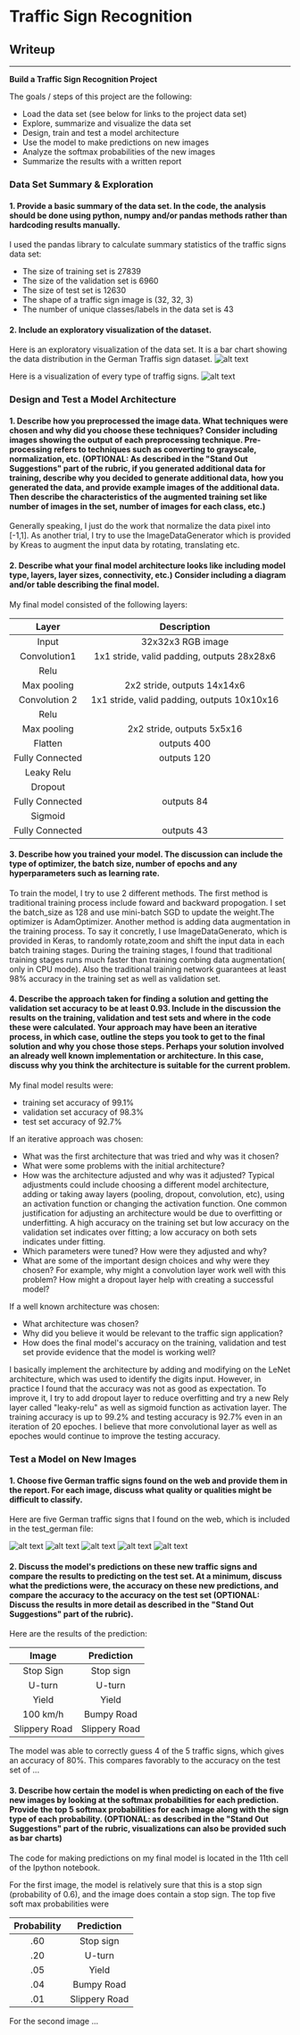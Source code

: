 # **Traffic Sign Recognition** 

## Writeup

---

**Build a Traffic Sign Recognition Project**

The goals / steps of this project are the following:
* Load the data set (see below for links to the project data set)
* Explore, summarize and visualize the data set
* Design, train and test a model architecture
* Use the model to make predictions on new images
* Analyze the softmax probabilities of the new images
* Summarize the results with a written report



### Data Set Summary & Exploration

#### 1. Provide a basic summary of the data set. In the code, the analysis should be done using python, numpy and/or pandas methods rather than hardcoding results manually.

I used the pandas library to calculate summary statistics of the traffic
signs data set:

* The size of training set is 27839
* The size of the validation set is 6960
* The size of test set is 12630
* The shape of a traffic sign image is (32, 32, 3)
* The number of unique classes/labels in the data set is 43

#### 2. Include an exploratory visualization of the dataset.

Here is an exploratory visualization of the data set. It is a bar chart showing the data distribution in the German Traffis sign dataset.
![alt text](https://github.com/z78406/Traffic-sign-classifier/blob/master/2.png)


Here is a visualization of every type of traffig signs.
![alt text](https://github.com/z78406/Traffic-sign-classifier/blob/master/1.png)

### Design and Test a Model Architecture

#### 1. Describe how you preprocessed the image data. What techniques were chosen and why did you choose these techniques? Consider including images showing the output of each preprocessing technique. Pre-processing refers to techniques such as converting to grayscale, normalization, etc. (OPTIONAL: As described in the "Stand Out Suggestions" part of the rubric, if you generated additional data for training, describe why you decided to generate additional data, how you generated the data, and provide example images of the additional data. Then describe the characteristics of the augmented training set like number of images in the set, number of images for each class, etc.)

Generally speaking, I just do the work that normalize the data pixel into [-1,1]. As another trial, I try to use the ImageDataGenerator which is provided by Kreas to augment the input data by rotating, translating etc.


#### 2. Describe what your final model architecture looks like including model type, layers, layer sizes, connectivity, etc.) Consider including a diagram and/or table describing the final model.

My final model consisted of the following layers:

| Layer         		|     Description	        					| 
|:---------------------:|:---------------------------------------------:| 
| Input         		| 32x32x3 RGB image   							| 
| Convolution1     	| 1x1 stride, valid padding, outputs 28x28x6 	|
| Relu				|												|
| Max pooling	      	| 2x2 stride,  outputs 14x14x6 				|
| Convolution 2	    | 1x1 stride, valid padding, outputs 10x10x16       									|
| Relu		|         									|
| Max pooling				| 2x2 stride,  outputs 5x5x16        									|
|	Flatten					|								outputs 400				|
|	Fully Connected					|					outputs 120							|
| Leaky Relu |        |
| Dropout    |  |
|	Fully Connected					|					outputs 84							|
| Sigmoid|        |
|	Fully Connected					|					outputs 43							|


#### 3. Describe how you trained your model. The discussion can include the type of optimizer, the batch size, number of epochs and any hyperparameters such as learning rate.

To train the model, I try to use 2 different methods. The first method is traditional training process include foward and backward propogation. I set the batch_size as 128 and use mini-batch SGD to update the weight.The optimizer is AdamOptimizer. Another method is adding data augmentation in the training process. To say it concretly, I use ImageDataGenerato, which is provided in Keras, to randomly rotate,zoom and shift the input data in each batch training stages.
During the training stages, I found that traditional training stages runs much faster than training combing data augmentation( only in CPU mode).
Also the traditional training network guarantees at least 98% accuracy in the training set as well as validation set.

#### 4. Describe the approach taken for finding a solution and getting the validation set accuracy to be at least 0.93. Include in the discussion the results on the training, validation and test sets and where in the code these were calculated. Your approach may have been an iterative process, in which case, outline the steps you took to get to the final solution and why you chose those steps. Perhaps your solution involved an already well known implementation or architecture. In this case, discuss why you think the architecture is suitable for the current problem.

My final model results were:
* training set accuracy of 99.1%
* validation set accuracy of 98.3% 
* test set accuracy of 92.7%

If an iterative approach was chosen:
* What was the first architecture that was tried and why was it chosen?
* What were some problems with the initial architecture?
* How was the architecture adjusted and why was it adjusted? Typical adjustments could include choosing a different model architecture, adding or taking away layers (pooling, dropout, convolution, etc), using an activation function or changing the activation function. One common justification for adjusting an architecture would be due to overfitting or underfitting. A high accuracy on the training set but low accuracy on the validation set indicates over fitting; a low accuracy on both sets indicates under fitting.
* Which parameters were tuned? How were they adjusted and why?
* What are some of the important design choices and why were they chosen? For example, why might a convolution layer work well with this problem? How might a dropout layer help with creating a successful model?

If a well known architecture was chosen:
* What architecture was chosen?
* Why did you believe it would be relevant to the traffic sign application?
* How does the final model's accuracy on the training, validation and test set provide evidence that the model is working well?
 
I basically implement the architecture by adding and modifying on the LeNet architecture, which was used to identify the digits input. However, in practice I found that the accuracy was not as good as expectation. To improve it, I try to add dropout layer to reduce overfitting and try a new Rely layer called "leaky-relu" as well as sigmoid function as activation layer. The training accuracy is up to 99.2% and testing accuracy is 92.7% even in an iteration of 20 epoches. I believe that more convolutional layer as well as epoches would continue to improve the testing accuracy.
### Test a Model on New Images

#### 1. Choose five German traffic signs found on the web and provide them in the report. For each image, discuss what quality or qualities might be difficult to classify.

Here are five German traffic signs that I found on the web, which is included in the test_german file:

![alt text](https://github.com/z78406/Traffic-sign-classifier/tree/master/test_german/00195.ppm)
![alt text](https://github.com/z78406/Traffic-sign-classifier/tree/master/test_german/00200.ppm) 
![alt text](https://github.com/z78406/Traffic-sign-classifier/tree/master/test_german/00203.ppm) 
![alt text](https://github.com/z78406/Traffic-sign-classifier/tree/master/test_german/00234.ppm) 
![alt text](https://github.com/z78406/Traffic-sign-classifier/tree/master/test_german/00243.ppm)


#### 2. Discuss the model's predictions on these new traffic signs and compare the results to predicting on the test set. At a minimum, discuss what the predictions were, the accuracy on these new predictions, and compare the accuracy to the accuracy on the test set (OPTIONAL: Discuss the results in more detail as described in the "Stand Out Suggestions" part of the rubric).

Here are the results of the prediction:

| Image			        |     Prediction	        					| 
|:---------------------:|:---------------------------------------------:| 
| Stop Sign      		| Stop sign   									| 
| U-turn     			| U-turn 										|
| Yield					| Yield											|
| 100 km/h	      		| Bumpy Road					 				|
| Slippery Road			| Slippery Road      							|


The model was able to correctly guess 4 of the 5 traffic signs, which gives an accuracy of 80%. This compares favorably to the accuracy on the test set of ...

#### 3. Describe how certain the model is when predicting on each of the five new images by looking at the softmax probabilities for each prediction. Provide the top 5 softmax probabilities for each image along with the sign type of each probability. (OPTIONAL: as described in the "Stand Out Suggestions" part of the rubric, visualizations can also be provided such as bar charts)

The code for making predictions on my final model is located in the 11th cell of the Ipython notebook.

For the first image, the model is relatively sure that this is a stop sign (probability of 0.6), and the image does contain a stop sign. The top five soft max probabilities were

| Probability         	|     Prediction	        					| 
|:---------------------:|:---------------------------------------------:| 
| .60         			| Stop sign   									| 
| .20     				| U-turn 										|
| .05					| Yield											|
| .04	      			| Bumpy Road					 				|
| .01				    | Slippery Road      							|


For the second image ... 





